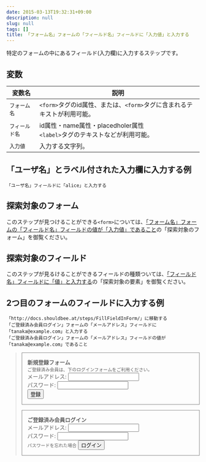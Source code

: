 ```yaml
---
date: 2015-03-13T19:32:31+09:00
description: null
slug: null
tags: []
title: 「フォーム名」フォームの「フィールド名」フィールドに「入力値」と入力する
---
```


特定のフォームの中にあるフィールド(入力欄)に入力するステップです。


## 変数

変数名 | 説明
------|---------
`フォーム名` | `<form>`タグのid属性、または、`<form>`タグに含まれるテキストが利用可能。
`フィールド名` | id属性・name属性・placedholer属性<br>`<label>`タグのテキストなどが利用可能。
`入力値` | 入力する文字列。

## 「ユーザ名」とラベル付された入力欄に入力する例

```
「ユーザ名」フィールドに「alice」と入力する
```

## 探索対象のフォーム

このステップが見つけることができる`<form>`については、[「フォーム名」フォームの「フィールド名」フィールドの値が「入力値」であること]の「探索対象のフォーム」を御覧ください。

## 探索対象のフィールド

このステップが見るけることができるフィールドの種類ついては、[「フィールド名」フィールドに「値」と入力する]の「探索対象の要素」を御覧ください。


## 2つ目のフォームのフィールドに入力する例

```
「http://docs.shouldbee.at/steps/FillFieldInForm/」に移動する
「ご登録済み会員ログイン」フォームの「メールアドレス」フィールドに「tanaka@example.com」と入力する
「ご登録済み会員ログイン」フォームの「メールアドレス」フィールドの値が「tanaka@example.com」であること
```

<blockquote>
<form action="#" style="border: 1px solid gray; padding: 1em;">
  <div style="font-weight: bold">新規登録フォーム</div>
  <small>ご登録済み会員は、下のログインフォームをご利用ください。</small>
  <div><label>メールアドレス: <input type="text" name="email"></label></div>
  <div><label>パスワード: <input type="password" name="password"></label></div>
  <button>登録</button>
</form>
<form action="#" style="border: 1px solid gray; padding: 1em;">
  <div style="font-weight: bold">ご登録済み会員ログイン</div>
  <div><label>メールアドレス: <input type="text" name="email"></label></div>
  <div><label>パスワード: <input type="password" name="password"></label>
  </div>
  <small>パスワードを忘れた場合</small>
  <button>ログイン</button>
</form>
</blockquote>

[「フィールド名」フィールドに「値」と入力する]: /steps/FillField/
[「フォーム名」フォームの「フィールド名」フィールドの値が「入力値」であること]: /steps/FieldValueInFormShouldBe/
